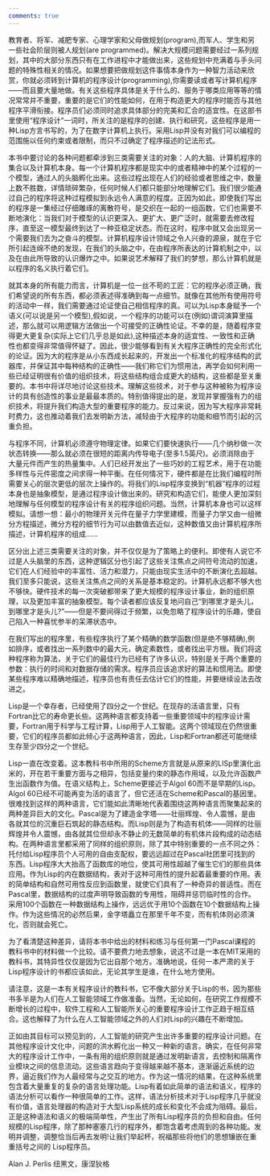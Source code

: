 ```yaml
---
comments: true
---
```


教育者、将军、减肥专家、心理学家和父母做规划(program),而军人、学生和另一些社会阶层则被人规划(are programmed)。解决大规模问题需要经过一系列规划，其中的大部分东西只有在工作进程中才能做出来，这些规划中充满着与手头问题的特殊性相关的情况。如果想要把做规划这件事情本身作为一种智力活动来欣赏，你就必须转到计算机的程序设计(programming),你需要读或者写计算机程序——而且要大量地做。有关这些程序具体是关于什么的、服务于哪类应用等等的情况常常并不重要，重要的是它们的性能如何，在用于构造更大的程序时能否与其他程序平滑衔接。程序员们必须同时追求具体部分的完美和汇合的适宜性。在这部书里使用“程序设计”一词时，所关注的是程序的创建、执行和研究，这些程序是用一种Lisp方言书写的，为了在数字计算机上执行。采用Lisp并没有对我们可以编程的范围施以任何约束或者限制，而只不过确定了程序描述的记法形式。

本书中要讨论的各种问题都牵涉到三类需要关注的对象：人的大脑、计算机程序的集合以及计算机本身。每一个计算机程序都是现实中的或者精神中的某个过程的一个模型，通过人的头脑孵化出来。这些过程出现在人们的经验或者思维之中，数量上数不胜数，详情琐碎繁杂，任何时候人们都只能部分地理解它们。我们很少能通过自己的程序将这种过程模拟到永远令人满意的程度。正因为如此，即使我们写出的程序是一集经过仔细雕琢的离散符号，是交织在一起的一组函数，它们也需要不断地演化：当我们对于模型的认识更深入、更扩大、更广泛时，就需要去修改程序，直至这一模型最终到达了一种亚稳定状态。而在这时，程序中就又会出现另一个需要我们去为之奋斗的模型。计算机程序设计领域之令人兴奋的源泉，就在于它所引起连绵不绝的发现，在我们的头脑之中，在由程序所表达的计算机制之中，以及在由此所导致的认识爆炸之中。如果说艺术解释了我们的梦想，那么计算机就是以程序的名义执行着它们。

就其本身的所有能力而言，计算机是一位一丝不苟的工匠：它的程序必须正确，我们希望说的所有东西，都必须表述得准确到每一点细节。就像在其他所有使用符号的活动中一样，我们需要通过论证使自己相信程序的真。可以为Lisp本身赋予一个语义(可以说是另一个模型),假如说，一个程序的功能可以在(例如)谓词演算里描述，那么就可以用逻辑方法做出一个可接受的正确性论证。不幸的是，随着程序变得更大更复杂(实际上它们几乎总是如此),这种描述本身的适宜性、一致性和正确性也都变得非常值得怀疑了。因此，很少能够看到有关大程序正确性的完全形式化的论证。因为大的程序是从小东西成长起来的，开发出一个标准化的程序结构的武器库，并保证其中每种结构的正确性——我们称它们为惯用法，再学会如何利用一些已经证明很有价值的组织技术，将这些结构组合成更大的结构，这些都是至关重要的。本书中将详尽地讨论这些技术。理解这些技术，对于参与这种被称为程序设计的具有创造性的事业是最最本质的。特别值得提出的是，发现并掌握强有力的组织技术，将提升我们构造大型的重要程序的能力。反过来说，因为写大程序非常耗时费力，这也推动着我们去发明新方法，减轻由于大程序的功能和细节而引起的沉重负担。

与程序不同，计算机必须遵守物理定律。如果它们要快速执行——几个纳秒做一次状态转换——那么就必须在很短的距离内传导电子(至多1.5英尺)。必须消除由于大量元件而产生的热量集中。人们已经开发出了一些巧妙的工程艺术，用于在功能多样性与元件密度之间求得一种平衡。在任何情况下，硬件都是在比我们编程时所需要关心的层次更低的层次上操作的。将我们的Lisp程序变换到“机器”程序的过程本身也是抽象模型，是通过程序设计做出来的。研究和构造它们，能使人更加深刻地理解与任何模型的程序设计有关的程序组织问题。当然，计算机本身也可以这样模拟。请想一想：最小的物理开关元件在量子力学里建模，而量子力学又由一组微分方程描述，微分方程的细节行为可以由数值去近似，这种数值又由计算机程序所描述，计算机程序的组成……

区分出上述三类需要关注的对象，并不仅仅是为了策略上的便利。即使有人说它不过是人头脑里的东西，这种逻辑区分也引起了这些关注焦点之间符号流动的加速，它们在人们经验中的丰富性、活力和潜力，只能由现实生活中的不断演化去超越。我们至多只能说，这些关注焦点之间的关系是基本稳定的。计算机永远都不够大也不够快。硬件技术的每一次突破都带来了更大规模的程序设计事业，新的组织原理，以及更加丰富的抽象模型。每个读者都应该反复地问自己“到哪里才是头儿，到哪里才是头儿?”——但是不要间得过于频繁，以免忽略了程序设计的乐趣，使自己陷入一种喜忧参半的呆滞状态中。

在我们写出的程序里，有些程序执行了某个精确的数学函数(但是绝不够精确),例如排序，或者找出一系列数中的最大元，确定素数性，或者找出平方根。我们将这种程序称为算法，关于它们的最佳行为已经有了许多认识，特别是关于两个重要的参数：执行的时间和对数据存储的需求。程序员应该追求好的算法和惯用法。即使某些程序难以精确地描述，程序员也有责任去估计它们的性能，并要继续设法去改进之。

Lisp是一个幸存者，已经使用了四分之一个世纪。在现存的活语言里，只有Fortran比它的寿命更长些。这两种语言都支持着一些重要领域中的程序设计需要，Fortran用于科学与工程计算，Lisp用于人工智能。这两个领域现在仍然很重要，它们的程序员都如此倾心于这两种语言，因此，Lisp和Fortran都还可能继续生存至少四分之一个世纪。

Lisp一直在改变着。这本教科书中所用的Scheme方言就是从原来的LISp里演化出米的，开在若干重要方面与之相异，包括变量约束的静态作用域，以及允许函数产生出函数作为值。在语义结构上，Scheme更接近于Algol 60而不是早期的Lisp。Algol 60已经不可能再变为活的语言了，但它还活在Scheme和Pascal的基因里。很难找到这样的两种语言，它们能如此清晰地代表着围绕这两种语言而聚集起来的两种差异巨大的文化。Pascal是为了建造金字塔——壮丽辉煌、令人震憾，是由各就其位的沉重巨石筑起的静态结构。而Lisp则是为了构造有机体——同样的壮丽辉煌并令人震憾，由各就其位但却永不静止的无数简单的有机体片段构成的动态结构。在两种语言里都采用了同样的组织原则，除了其中特别重要的一点不同之外：托付给Lisp程序员个人可用的自由支配权，要远远超过在Pascal社团里可找到的东西。Lisp程序大大抬高了函数库的地位，使其可用性超越了催生它们的那些具体应用。作为Lisp的内在数据结构，表对于这种可用性的提升起着最重要的作用。表的简单结构和自然可用性反应到函数里，就使它们具有了一种奇异的普适性。而在Pascal里，数据结构的过度声明导致函数的专用性，阻碍并惩罚临时性的合作。采用100个函数在一种数据结构上操作，远远优于用10个函数在10个数据结构上操作。作为这些情况的必然后果，金字塔矗立在那里千年不变，而有机体则必须演化，否则就会死亡。

为了看清楚这种差异，请将本书中给出的材料和练习与任何第一门Pascal课程的教科书中的材料做一个比较。请不要费力地去想象，说这不过是一本在MIT采用的教科书，其特异性仅仅是因为它出自那个地方。准确地说，任何一本严肃的关于Lisp程序设计的书都应该如此，无论其学生是谁，在什么地方使用。

请注意，这是一本有关程序设计的教科书，它不像大部分关于Lisp的书，因为那些书多半是为人们在人工智能领域工作做准备。当然，无论如何，在研究工作规模不断增长的过程中，软件工程和人工智能所关心的重要程序设计工作正趋于相互结合。这也解释了为什么在人工智能领域之外的人们对Lisp的兴趣在不断增加。

正如由其目标可以预见到的，人工智能的研究产生出许多重要的程序设计问题。在其他程序设计文化中，问题的洪水孵化出一种又一种新的语言。确实，在任何非常大的程序设计工作中，一条有用的组织原则就是通过发明新语言，去控制和隔离作业模块之间的信息流动。这些语言趋向于变得越来越不基本，逐渐逼近系统的边界，逼近我们作为人最经常与之交互的地方。作为这一情况的结果，在这种系统里包含着大量重复的复杂的语言处理功能。Lisp有着如此简单的语法和语义，程序的语法分析可以看作一种很简单的工作。这样，语法分析技术对于Lisp程序几乎就没有价值，语言处理器的构造对于大型Lisp系统的成长和变化不会成为阻碍。最后，正是这种语法和语义的极端简单性，产生出了所有Lisp程序员的负担和自由。任何规模的Lisp程序，除了那种塞塞几行的程序外，都饱含着考虑周到的各种功能。发明并调整，调整恰当后再去发明!让我们举起杯，祝福那些将他们的思想镶嵌在重重括号之间的
Lisp程序员。

Alan J. Perlis
纽黑文，康涅狄格
